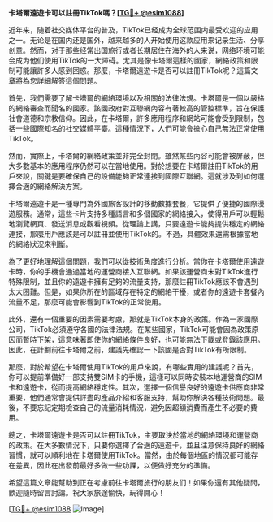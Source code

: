 **卡塔爾遠遊卡可以註冊TikTok嗎？[[TG💪+ @esim1088](https://t.me/s/esim1088)]**

近年来，随着社交媒体平台的普及，TikTok已经成为全球范围内最受欢迎的应用之一。无论是在国内还是国外，越来越多的人开始使用这款应用来记录生活、分享创意。然而，对于那些经常出国旅行或者长期居住在海外的人来说，网络环境可能会成为他们使用TikTok的一大障碍。尤其是像卡塔爾這樣的國家，網絡政策和限制可能讓許多人感到困惑。那麼，卡塔爾遠遊卡是否可以註冊TikTok呢？這篇文章將為您詳細解答這個問題。

首先，我們需要了解卡塔爾的網絡環境以及相關的法律法規。卡塔爾是一個以嚴格的網絡審查而聞名的國家。該國政府對互聯網內容有著較高的管控標準，旨在保護社會道德和宗教信仰。因此，在卡塔爾，許多應用程序和網站可能會受到限制，包括一些國際知名的社交媒體平臺。這種情況下，人們可能會擔心自己無法正常使用TikTok。

然而，實際上，卡塔爾的網絡政策並非完全封閉。雖然某些內容可能會被屏蔽，但大多數基本的應用程序仍然可以在當地使用。對於想要在卡塔爾註冊TikTok的用戶來說，關鍵是要確保自己的設備能夠正常連接到國際互聯網。這就涉及到如何選擇合適的網絡解決方案。

卡塔爾遠遊卡是一種專門為外國旅客設計的移動數據套餐，它提供了便捷的國際漫遊服務。通常，這些卡片支持多種語言和多個國家的網絡接入，使得用戶可以輕鬆地瀏覽網頁、發送消息或觀看視頻。從理論上講，只要遠遊卡能夠提供穩定的網絡連接，那麼用戶應該是可以註冊並使用TikTok的。不過，具體效果還需根據當地的網絡狀況來判斷。

為了更好地理解這個問題，我們可以從技術角度進行分析。當你在卡塔爾使用遠遊卡時，你的手機會通過當地的運營商接入互聯網。如果該運營商未對TikTok進行特殊限制，並且你的遠遊卡擁有足夠的流量支持，那麼註冊TikTok應該不會遇到太大困難。但是，如果你所在的區域存在特定的網絡干擾，或者你的遠遊卡套餐內流量不足，那麼可能會影響到TikTok的正常使用。

此外，還有一個重要的因素需要考慮，那就是TikTok本身的政策。作為一家國際公司，TikTok必須遵守各國的法律法規。在某些國家，TikTok可能會因為政策原因而暫時下架，這意味著即使你的網絡條件良好，也可能無法下載或登錄該應用。因此，在計劃前往卡塔爾之前，建議先確認一下該國是否對TikTok有所限制。

那麼，對於希望在卡塔爾使用TikTok的用戶來說，有哪些實用的建議呢？首先，你可以提前準備好一部支持雙SIM卡的手機，這樣可以同時安裝本地運營商的SIM卡和遠遊卡，從而提高網絡穩定性。其次，選擇一個信譽良好的遠遊卡供應商非常重要，他們通常會提供詳盡的產品介紹和客服支持，幫助你解決各種技術問題。最後，不要忘記定期檢查自己的流量消耗情況，避免因超額消費而產生不必要的費用。

總之，卡塔爾遠遊卡是否可以註冊TikTok，主要取決於當地的網絡環境和運營商的政策。在大多數情況下，只要你選擇了合適的遠遊卡，並且注意保持良好的網絡習慣，就可以順利地在卡塔爾使用TikTok。當然，由於每個地區的情況都可能存在差異，因此在出發前最好多做一些功課，以便做好充分的準備。

希望這篇文章能幫助到正在考慮前往卡塔爾旅行的朋友们！如果你還有其他疑問，歡迎隨時留言討論。祝大家旅途愉快，玩得開心！

[[TG💪+ @esim1088](https://t.me/s/esim1088) ![Image](https://i.postimg.cc/4NQfJmqS/Snipaste-2025-05-13-00-14-12.png)]